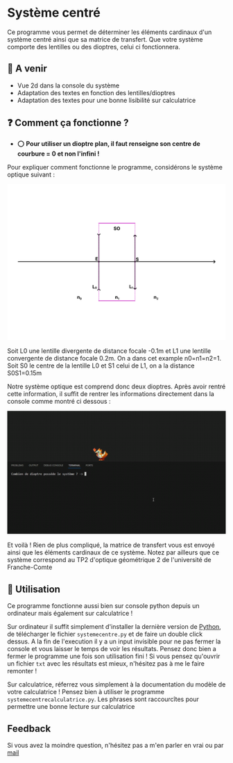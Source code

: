 
# Système centré

Ce programme vous permet de déterminer les éléments cardinaux d'un système centré ainsi que sa matrice de transfert. Que votre système comporte des lentilles ou des dioptres, celui ci fonctionnera.



## 🚩 A venir

- Vue 2d dans la console du système
- Adaptation des textes en fonction des lentilles/dioptres 
- Adaptation des textes pour une bonne lisibilité sur calculatrice


## ❓ Comment ça fonctionne ?

- ⭕ **Pour utiliser un dioptre plan, il faut renseigne son centre de courbure = 0 et non l'infini !**

Pour expliquer comment fonctionne le programme, considérons le système optique suivant :

![Systeme optique exemple](https://github.com/Gregory-GRZESIAK/Pics-cmi/blob/main/Optic%20Geometric/example/systeme_optique_exemple.png)

Soit L0 une lentille divergente de distance focale -0.1m et L1 une lentille convergente de distance focale 0.2m. On a dans cet example n0=n1=n2=1. Soit S0 le centre de la lentille L0 et S1 celui de L1, on a la distance S0S1=0.15m

Notre système optique est comprend donc deux dioptres. Après avoir rentré cette information, il suffit de rentrer les informations directement dans la console comme montré ci dessous : 

![Systeme optique exemple gif](https://github.com/Gregory-GRZESIAK/Pics-cmi/blob/main/Optic%20Geometric/example/example_in_console.gif)

Et voilà ! Rien de plus compliqué, la matrice de transfert vous est envoyé ainsi que les éléments cardinaux de ce système. Notez par ailleurs que ce système correspond au TP2 d'optique géométrique 2 de l'université de Franche-Comte
## 🚀 Utilisation

Ce programme fonctionne aussi bien sur console python depuis un ordinateur mais également sur calculatrice ! 

Sur ordinateur il suffit simplement d'installer la dernière version de [Python](https://www.python.org/downloads/), de télécharger le fichier `systemecentre.py` et de faire un double click dessus. A la fin de l'execution il y a un input invisible pour ne pas fermer la console et vous laisser le temps de voir les résultats. Pensez donc bien a fermer le programme une fois son utilisation fini ! Si vous pensez qu'ouvrir un fichier `txt` avec les résultats est mieux, n'hésitez pas à me le faire remonter !

Sur calculatrice, réferrez vous simplement à la documentation du modèle de votre calculatrice ! Pensez bien à utiliser le programme `systemecentrecalculatrice.py`. Les phrases sont raccourcîtes pour permettre une bonne lecture sur calculatrice
## Feedback

Si vous avez la moindre question, n'hésitez pas a m'en parler en vrai ou par [mail](mailto:gregory@grzesiak.fr?subject="Systeme_Centré_Python")

